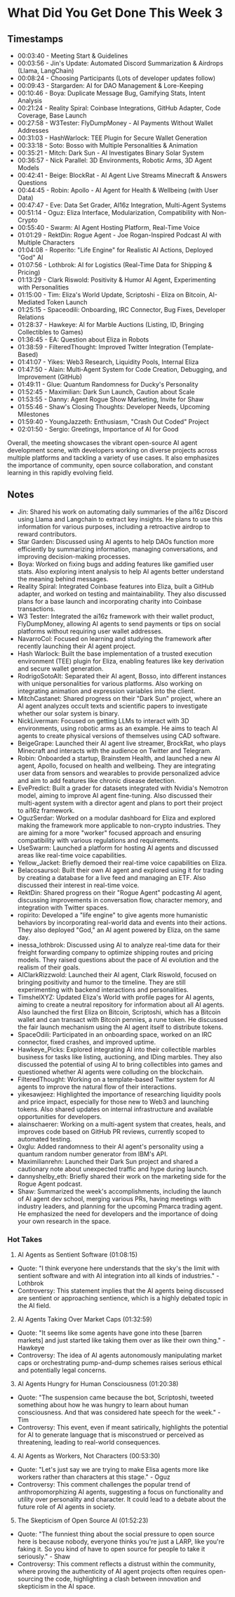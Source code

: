 # What Did You Get Done This Week 3

## Timestamps

- 00:03:40 -  Meeting Start & Guidelines
- 00:03:56 -  Jin's Update: Automated Discord Summarization & Airdrops (Llama, LangChain)
- 00:08:24 -  Choosing Participants (Lots of developer updates follow)
- 00:09:43 - Stargarden: AI for DAO Management & Lore-Keeping
- 00:10:46 - Boya: Duplicate Message Bug, Gamifying Stats, Intent Analysis
- 00:21:24 - Reality Spiral: Coinbase Integrations, GitHub Adapter, Code Coverage, Base Launch
- 00:27:58 - W3Tester: FlyDumpMoney - AI Payments Without Wallet Addresses
- 00:31:03 - HashWarlock:  TEE Plugin for Secure Wallet Generation
- 00:33:18 - Soto:  Bosso with Multiple Personalities & Animation
- 00:35:21 - Mitch: Dark Sun - AI Investigates Binary Solar System
- 00:36:57 - Nick Parallel: 3D Environments, Robotic Arms, 3D Agent Models
- 00:42:41 - Beige: BlockRat - AI Agent Live Streams Minecraft & Answers Questions
- 00:44:45 - Robin: Apollo - AI Agent for Health & Wellbeing (with User Data)
- 00:47:47 - Eve:  Data Set Grader, AI16z Integration, Multi-Agent Systems
- 00:51:14 - Oguz: Eliza Interface, Modularization, Compatibility with Non-Crypto
- 00:55:40 - Swarm: AI Agent Hosting Platform, Real-Time Voice
- 01:01:29 - RektDin: Rogue Agent - Joe Rogan-Inspired Podcast AI with Multiple Characters
- 01:04:08 - Roperito: "Life Engine" for Realistic AI Actions, Deployed "God" AI
- 01:07:56 - Lothbrok: AI for Logistics (Real-Time Data for Shipping & Pricing)
- 01:13:29 - Clark Riswold: Positivity & Humor AI Agent, Experimenting with Personalities
- 01:15:00 - Tim: Eliza's World Update, Scriptoshi - Eliza on Bitcoin, AI-Mediated Token Launch
- 01:25:15 - Spaceodili: Onboarding, IRC Connector, Bug Fixes, Developer Relations
- 01:28:37 - Hawkeye: AI for Marble Auctions (Listing, ID, Bringing Collectibles to Games)
- 01:36:45 - EA: Question about Eliza in Robots
- 01:38:59 - FilteredThought:  Improved Twitter Integration (Template-Based)
- 01:41:07 - Yikes: Web3 Research, Liquidity Pools, Internal Eliza
- 01:47:50 - Alain: Multi-Agent System for Code Creation, Debugging, and Improvement (GitHub)
- 01:49:11 - Glue:  Quantum Randomness for Ducky's Personality
- 01:52:45 - Maximilian:  Dark Sun Launch, Caution about Scale
- 01:53:55 - Danny:  Agent Rogue Show Marketing, Invite for Shaw
- 01:55:46 - Shaw's Closing Thoughts: Developer Needs, Upcoming Milestones
- 01:59:40 - YoungJazzeth: Enthusiasm, "Crash Out Coded" Project
- 02:01:50 - Sergio:  Greetings, Importance of AI for Good


Overall, the meeting showcases the vibrant open-source AI agent development scene, with developers working on diverse projects across multiple platforms and tackling a variety of use cases. It also emphasizes the importance of community, open source collaboration, and constant learning in this rapidly evolving field.

## Notes

- Jin: Shared his work on automating daily summaries of the ai16z Discord using Llama and Langchain to extract key insights. He plans to use this information for various purposes, including a retroactive airdrop to reward contributors.
- Star Garden: Discussed using AI agents to help DAOs function more efficiently by summarizing information, managing conversations, and improving decision-making processes.
- Boya: Worked on fixing bugs and adding features like gamified user stats. Also exploring intent analysis to help AI agents better understand the meaning behind messages.
- Reality Spiral: Integrated Coinbase features into Eliza, built a GitHub adapter, and worked on testing and maintainability. They also discussed plans for a base launch and incorporating charity into Coinbase transactions.
- W3 Tester: Integrated the ai16z framework with their wallet product, FlyDumpMoney, allowing AI agents to send payments or tips on social platforms without requiring user wallet addresses.
- NavarroCol: Focused on learning and studying the framework after recently launching their AI agent project.
- Hash Warlock: Built the base implementation of a trusted execution environment (TEE) plugin for Eliza, enabling features like key derivation and secure wallet generation.
- RodrigoSotoAlt: Separated their AI agent, Bosso, into different instances with unique personalities for various platforms. Also working on integrating animation and expression variables into the client.
- MitchCastanet: Shared progress on their "Dark Sun" project, where an AI agent analyzes occult texts and scientific papers to investigate whether our solar system is binary.
- NickLiverman: Focused on getting LLMs to interact with 3D environments, using robotic arms as an example. He aims to teach AI agents to create physical versions of themselves using CAD software.
- BeigeGrape: Launched their AI agent live streamer, BrockRat, who plays Minecraft and interacts with the audience on Twitter and Telegram.
- Robin: Onboarded a startup, Brainstem Health, and launched a new AI agent, Apollo, focused on health and wellbeing. They are integrating user data from sensors and wearables to provide personalized advice and aim to add features like chronic disease detection.
- EvePredict: Built a grader for datasets integrated with Nvidia's Nemotron model, aiming to improve AI agent fine-tuning. Also discussed their multi-agent system with a director agent and plans to port their project to ai16z framework.
- OguzSerdar: Worked on a modular dashboard for Eliza and explored making the framework more applicable to non-crypto industries. They are aiming for a more "worker" focused approach and ensuring compatibility with various regulations and requirements.
- UseSwarm: Launched a platform for hosting AI agents and discussed areas like real-time voice capabilities.
- Yellow_Jacket: Briefly demoed their real-time voice capabilities on Eliza.
- Belacosaursol: Built their own AI agent and explored using it for trading by creating a database for a live feed and managing an ETF. Also discussed their interest in real-time voice.
- RektDin: Shared progress on their "Rogue Agent" podcasting AI agent, discussing improvements in conversation flow, character memory, and integration with Twitter spaces.
- ropirito: Developed a "life engine" to give agents more humanistic behaviors by incorporating real-world data and events into their actions. They also deployed "God," an AI agent powered by Eliza, on the same day.
- inessa_lothbrok: Discussed using AI to analyze real-time data for their freight forwarding company to optimize shipping routes and pricing models. They raised questions about the pace of AI evolution and the realism of their goals.
- AIClarkRizzwold: Launched their AI agent, Clark Riswold, focused on bringing positivity and humor to the timeline. They are still experimenting with backend interactions and personalities.
- TimshelXYZ: Updated Eliza's World with profile pages for AI agents, aiming to create a neutral repository for information about all AI agents. Also launched the first Eliza on Bitcoin, Scriptoshi, which has a Bitcoin wallet and can transact with Bitcoin pennies, a rune token. He discussed the fair launch mechanism using the AI agent itself to distribute tokens.
- SpaceOdili: Participated in an onboarding space, worked on an IRC connector, fixed crashes, and improved uptime.
- Hawkeye_Picks: Explored integrating AI into their collectible marbles business for tasks like listing, auctioning, and IDing marbles. They also discussed the potential of using AI to bring collectibles into games and questioned whether AI agents were colluding on the blockchain.
- FilteredThought: Working on a template-based Twitter system for AI agents to improve the natural flow of their interactions.
- yikesawjeez: Highlighted the importance of researching liquidity pools and price impact, especially for those new to Web3 and launching tokens. Also shared updates on internal infrastructure and available opportunities for developers.
- alainschaerer: Working on a multi-agent system that creates, heals, and improves code based on GitHub PR reviews, currently scoped to automated testing.
- 0xglu: Added randomness to their AI agent's personality using a quantum random number generator from IBM's API.
- Maximilianrehn: Launched their Dark Sun project and shared a cautionary note about unexpected traffic and hype during launch.
- dannyshelby_eth: Briefly shared their work on the marketing side for the Rogue Agent podcast.
- Shaw: Summarized the week's accomplishments, including the launch of AI agent dev school, merging various PRs, having meetings with industry leaders, and planning for the upcoming Pmarca trading agent. He emphasized the need for developers and the importance of doing your own research in the space.

### Hot Takes

1. AI Agents as Sentient Software (01:08:15)
  - Quote: "I think everyone here understands that the sky's the limit with sentient software and with AI integration into all kinds of industries." - Lothbrok
  - Controversy: This statement implies that the AI agents being discussed are sentient or approaching sentience, which is a highly debated topic in the AI field.

2. AI Agents Taking Over Market Caps (01:32:59) 
  - Quote: "It seems like some agents have gone into these [barren markets] and just started like taking them over as like their own thing." - Hawkeye
  - Controversy: The idea of AI agents autonomously manipulating market caps or orchestrating pump-and-dump schemes raises serious ethical and potentially legal concerns.

3. AI Agents Hungry for Human Consciousness (01:20:38)
  - Quote: "The suspension came because the bot, Scriptoshi, tweeted something about how he was hungry to learn about human consciousness. And that was considered hate speech for the week." - Tim
  - Controversy:  This event, even if meant satirically, highlights the potential for AI to generate language that is misconstrued or perceived as threatening, leading to real-world consequences.
  
4. AI Agents as Workers, Not Characters (00:53:30)
  - Quote: "Let's just say we are trying to make Elisa agents more like workers rather than characters at this stage." - Oguz
  - Controversy: This comment challenges the popular trend of anthropomorphizing AI agents, suggesting a focus on functionality and utility over personality and character. It could lead to a debate about the future role of AI agents in society.

5. The Skepticism of Open Source AI (01:52:23)
  - Quote: "The funniest thing about the social pressure to open source here is because nobody, everyone thinks you're just a LARP, like you're faking it. So you kind of have to open source for people to take it seriously." - Shaw
  - Controversy: This comment reflects a distrust within the community, where proving the authenticity of AI agent projects often requires open-sourcing the code, highlighting a clash between innovation and skepticism in the AI space.  
